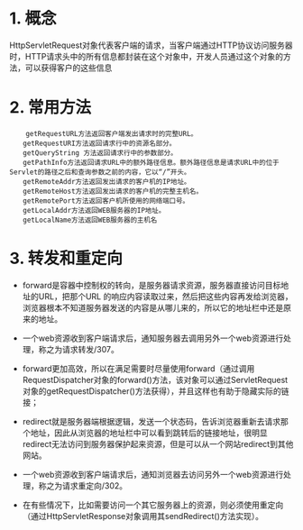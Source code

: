 # 1. 概念
HttpServletRequest对象代表客户端的请求，当客户端通过HTTP协议访问服务器时，HTTP请求头中的所有信息都封装在这个对象中，开发人员通过这个对象的方法，可以获得客户的这些信息
# 2. 常用方法
```
    getRequestURL方法返回客户端发出请求时的完整URL。
　　getRequestURI方法返回请求行中的资源名部分。
　　getQueryString 方法返回请求行中的参数部分。
　　getPathInfo方法返回请求URL中的额外路径信息。额外路径信息是请求URL中的位于Servlet的路径之后和查询参数之前的内容，它以“/”开头。
　　getRemoteAddr方法返回发出请求的客户机的IP地址。
　　getRemoteHost方法返回发出请求的客户机的完整主机名。
　　getRemotePort方法返回客户机所使用的网络端口号。
　　getLocalAddr方法返回WEB服务器的IP地址。
　　getLocalName方法返回WEB服务器的主机名
```
# 3. 转发和重定向
- forward是容器中控制权的转向，是服务器请求资源，服务器直接访问目标地址的URL，把那个URL 的响应内容读取过来，然后把这些内容再发给浏览器，浏览器根本不知道服务器发送的内容是从哪儿来的，所以它的地址栏中还是原来的地址。
- 一个web资源收到客户端请求后，通知服务器去调用另外一个web资源进行处理，称之为请求转发/307。
- forward更加高效，所以在满足需要时尽量使用forward（通过调用RequestDispatcher对象的forward()方法，该对象可以通过ServletRequest对象的getRequestDispatcher()方法获得），并且这样也有助于隐藏实际的链接；



- redirect就是服务器端根据逻辑，发送一个状态码，告诉浏览器重新去请求那个地址，因此从浏览器的地址栏中可以看到跳转后的链接地址，很明显redirect无法访问到服务器保护起来资源，但是可以从一个网站redirect到其他网站。
- 一个web资源收到客户端请求后，通知浏览器去访问另外一个web资源进行处理，称之为请求重定向/302。
- 在有些情况下，比如需要访问一个其它服务器上的资源，则必须使用重定向（通过HttpServletResponse对象调用其sendRedirect()方法实现）。
